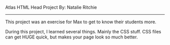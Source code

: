 Atlas HTML Head Project
By: Natalie Ritchie

______________________________________________________________________________________

This project was an exercise for Max to get to know their students more.

During this project, I learned several things. Mainly the CSS stuff.
CSS files can get HUGE quick, but makes your page look so much better. 